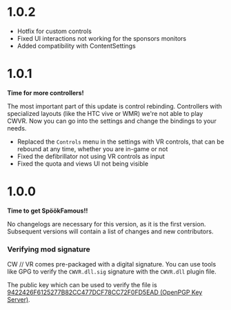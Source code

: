 # 1.0.2

- Hotfix for custom controls
- Fixed UI interactions not working for the sponsors monitors
- Added compatibility with ContentSettings

# 1.0.1

**Time for more controllers!**

The most important part of this update is control rebinding. Controllers with specialized layouts (like the HTC vive or WMR) we're not able to play CWVR. Now you can go into the settings and change the bindings to your needs.

- Replaced the `Controls` menu in the settings with VR controls, that can be rebound at any time, whether you are in-game or not
- Fixed the defibrillator not using VR controls as input
- Fixed the quota and views UI not being visible

# 1.0.0

**Time to get SpöökFamous!!**

No changelogs are necessary for this version, as it is the first version. Subsequent versions will contain a list of changes and new contributors.

### Verifying mod signature

CW // VR comes pre-packaged with a digital signature. You can use tools like GPG to verify the `CWVR.dll.sig` signature with the `CWVR.dll` plugin file.

The public key which can be used to verify the file is [9422426F6125277B82CC477DCF78CC72F0FD5EAD (OpenPGP Key Server)](https://keys.openpgp.org/vks/v1/by-fingerprint/9422426F6125277B82CC477DCF78CC72F0FD5EAD).